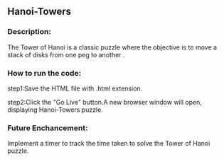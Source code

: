 ## Hanoi-Towers

### Description:

The Tower of Hanoi is a classic puzzle where the objective is to move a stack of disks from one peg to another .

### How to run the code:

step1:Save the HTML file with .html extension.

step2:Click the "Go Live" button.A new browser window will open, displaying Hanoi-Towers puzzle.

### Future Enchancement:

Implement a timer to track the time taken to solve the Tower of Hanoi puzzle.
